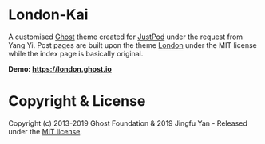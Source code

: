 # London-Kai

A customised [Ghost](http://github.com/tryghost/ghost/) theme created for [JustPod](https://justpodnews.com/) under the request from Yang Yi. Post pages are built upon the theme [London](https://github.com/TryGhost/London) under the MIT license while the index page is basically original.

**Demo: https://london.ghost.io**

# Copyright & License

Copyright (c) 2013-2019 Ghost Foundation & 2019 Jingfu Yan - Released under the [MIT license](LICENSE).
